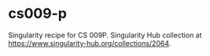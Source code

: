 # cs009-p

Singularity recipe for CS 009P.  Singularity Hub collection at https://www.singularity-hub.org/collections/2064.
